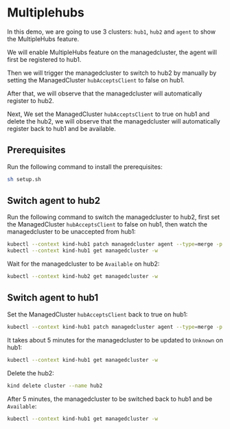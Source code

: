 # Multiplehubs

In this demo, we are going to use 3 clusters: `hub1`, `hub2` and `agent` to show the MultipleHubs feature.

We will enable MultipleHubs feature on the managedcluster, the agent will first be registered to hub1.

Then we will trigger the managedcluster to switch to hub2 by manually by setting the ManagedCluster `hubAcceptsClient` to false on hub1.

After that, we will observe that the managedcluster will automatically register to hub2.

Next, We set the ManagedCluster `hubAcceptsClient` to true on hub1 and delete the hub2, we will observe that the managedcluster will automatically register back to hub1 and be available.

## Prerequisites

Run the following command to install the prerequisites:

```bash
sh setup.sh
```

## Switch agent to hub2

Run the following command to switch the managedcluster to hub2, first set the ManagedCluster `hubAcceptsClient` to false on hub1, then watch the managedcluster to be unaccepted from hub1:

```bash
kubectl --context kind-hub1 patch managedcluster agent --type=merge -p '{"spec":{"hubAcceptsClient":false}}'
kubectl --context kind-hub1 get managedcluster -w
```

Wait for the managedcluster to be `Available` on hub2:

```bash
kubectl --context kind-hub2 get managedcluster -w
```

## Switch agent to hub1

Set the ManagedCluster `hubAcceptsClient` back to true on hub1:
```bash
kubectl --context kind-hub1 patch managedcluster agent --type=merge -p '{"spec":{"hubAcceptsClient":true}}'
```

It takes about 5 minutes for the managedcluster to be updated to `Unknown` on hub1:

```bash
kubectl --context kind-hub1 get managedcluster -w
```

Delete the hub2:

```bash
kind delete cluster --name hub2
```

After 5 minutes, the managedcluster to be switched back to hub1 and be `Available`:

```bash
kubectl --context kind-hub1 get managedcluster -w
```
